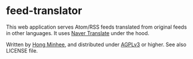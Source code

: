feed-translator
===============

This web application serves Atom/RSS feeds translated from original feeds in
other languages.  It uses [Naver Translate][1] under the hood.

Written by [Hong Minhee][2], and distributed under [AGPLv3][3] or higher.
See also LICENSE file.

[1]: http://translate.naver.com/
[2]: http://hongminhee.org/
[3]: http://www.gnu.org/licenses/agpl-3.0.html 

